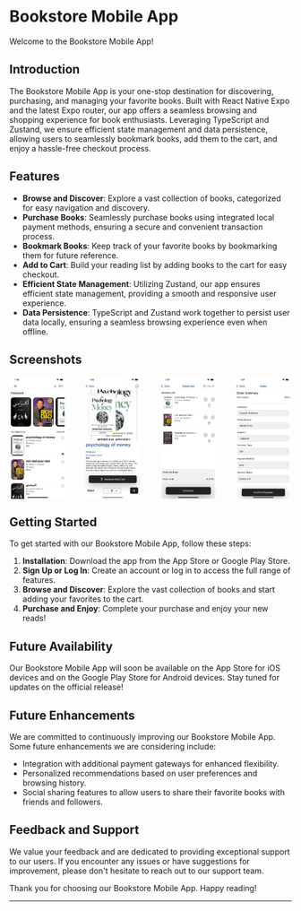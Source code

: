 # Bookstore Mobile App

Welcome to the Bookstore Mobile App!

## Introduction

The Bookstore Mobile App is your one-stop destination for discovering, purchasing, and managing your favorite books. Built with React Native Expo and the latest Expo router, our app offers a seamless browsing and shopping experience for book enthusiasts. Leveraging TypeScript and Zustand, we ensure efficient state management and data persistence, allowing users to seamlessly bookmark books, add them to the cart, and enjoy a hassle-free checkout process.

## Features

- **Browse and Discover**: Explore a vast collection of books, categorized for easy navigation and discovery.
- **Purchase Books**: Seamlessly purchase books using integrated local payment methods, ensuring a secure and convenient transaction process.
- **Bookmark Books**: Keep track of your favorite books by bookmarking them for future reference.
- **Add to Cart**: Build your reading list by adding books to the cart for easy checkout.
- **Efficient State Management**: Utilizing Zustand, our app ensures efficient state management, providing a smooth and responsive user experience.
- **Data Persistence**: TypeScript and Zustand work together to persist user data locally, ensuring a seamless browsing experience even when offline.

## Screenshots

<div style="display: flex; gap: 12px; justify-content: space-between;">
    <img src="assets/screenshot1.png" alt="Screenshot 1" style="width: 20%;">
    <img src="assets/screenshot2.png" alt="Screenshot 2" style="width: 20%;">
    <img src="assets/screenshot3.png" alt="Screenshot 3" style="width: 20%;">
    <img src="assets/screenshot4.png" alt="Screenshot 4" style="width: 20%;">
</div>

## Getting Started

To get started with our Bookstore Mobile App, follow these steps:

1. **Installation**: Download the app from the App Store or Google Play Store.
2. **Sign Up or Log In**: Create an account or log in to access the full range of features.
3. **Browse and Discover**: Explore the vast collection of books and start adding your favorites to the cart.
4. **Purchase and Enjoy**: Complete your purchase and enjoy your new reads!

## Future Availability

Our Bookstore Mobile App will soon be available on the App Store for iOS devices and on the Google Play Store for Android devices. Stay tuned for updates on the official release!

## Future Enhancements

We are committed to continuously improving our Bookstore Mobile App. Some future enhancements we are considering include:

- Integration with additional payment gateways for enhanced flexibility.
- Personalized recommendations based on user preferences and browsing history.
- Social sharing features to allow users to share their favorite books with friends and followers.

## Feedback and Support

We value your feedback and are dedicated to providing exceptional support to our users. If you encounter any issues or have suggestions for improvement, please don't hesitate to reach out to our support team.

Thank you for choosing our Bookstore Mobile App. Happy reading!

---
